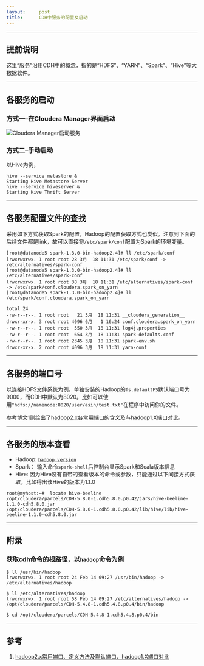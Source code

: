 ```yaml
---
layout:     post
title:      CDH中服务的配置及启动
---
```

<div id="article_content" class="article_content clearfix csdn-tracking-statistics" data-pid="blog" data-mod="popu_307" data-dsm="post">
								            <div id="content_views" class="markdown_views prism-atom-one-dark">
							<!-- flowchart 箭头图标 勿删 -->
							<svg xmlns="http://www.w3.org/2000/svg" style="display: none;"><path stroke-linecap="round" d="M5,0 0,2.5 5,5z" id="raphael-marker-block" style="-webkit-tap-highlight-color: rgba(0, 0, 0, 0);"></path></svg>
							<hr>



<h2 id="提前说明">提前说明</h2>

<p>这里“服务”沿用CDH中的概念，指的是“HDFS”、“YARN”、“Spark”、“Hive”等大数据软件。</p>

<hr>



<h2 id="各服务的启动">各服务的启动</h2>



<h3 id="方式一在cloudera-manager界面启动">方式一–在Cloudera Manager界面启动</h3>

<p><img src="https://img-blog.csdn.net/20160725231056705" alt="Cloudera Manager启动服务" title=""></p>



<h3 id="方式二手动启动">方式二–手动启动</h3>

<p>以Hive为例，</p>



<pre class="prettyprint"><code class=" hljs brainfuck"><span class="hljs-comment">hive</span> <span class="hljs-literal">-</span><span class="hljs-literal">-</span><span class="hljs-comment">service</span> <span class="hljs-comment">metastore</span> <span class="hljs-comment">&amp;</span>
<span class="hljs-comment">Starting</span> <span class="hljs-comment">Hive</span> <span class="hljs-comment">Metastore</span> <span class="hljs-comment">Server</span>
<span class="hljs-comment">hive</span> <span class="hljs-literal">-</span><span class="hljs-literal">-</span><span class="hljs-comment">service</span> <span class="hljs-comment">hiveserver</span> <span class="hljs-comment">&amp;</span>
<span class="hljs-comment">Starting</span> <span class="hljs-comment">Hive</span> <span class="hljs-comment">Thrift</span> <span class="hljs-comment">Server</span> </code></pre>

<hr>



<h2 id="各服务配置文件的查找">各服务配置文件的查找</h2>

<p>采用如下方式获取Spark的配置，Hadoop的配置获取方式也类似。注意到下面的后续文件都是link，故可以直接将<code>/etc/spark/conf</code>配置为Spark的环境变量。</p>



<pre class="prettyprint"><code class=" hljs avrasm">[root@datanode5 spark-<span class="hljs-number">1.3</span><span class="hljs-number">.0</span>-bin-hadoop2<span class="hljs-number">.4</span>]<span class="hljs-preprocessor"># ll /etc/spark/conf</span>
lrwxrwxrwx. <span class="hljs-number">1</span> root root <span class="hljs-number">28</span> <span class="hljs-number">3</span>月  <span class="hljs-number">18</span> <span class="hljs-number">11</span>:<span class="hljs-number">31</span> /etc/spark/conf -&gt; /etc/alternatives/spark-conf
[root@datanode5 spark-<span class="hljs-number">1.3</span><span class="hljs-number">.0</span>-bin-hadoop2<span class="hljs-number">.4</span>]<span class="hljs-preprocessor"># ll /etc/alternatives/spark-conf</span>
lrwxrwxrwx. <span class="hljs-number">1</span> root root <span class="hljs-number">38</span> <span class="hljs-number">3</span>月  <span class="hljs-number">18</span> <span class="hljs-number">11</span>:<span class="hljs-number">31</span> /etc/alternatives/spark-conf -&gt; /etc/spark/conf<span class="hljs-preprocessor">.cloudera</span><span class="hljs-preprocessor">.spark</span>_on_yarn
[root@datanode5 spark-<span class="hljs-number">1.3</span><span class="hljs-number">.0</span>-bin-hadoop2<span class="hljs-number">.4</span>]<span class="hljs-preprocessor"># ll /etc/spark/conf.cloudera.spark_on_yarn</span>

total <span class="hljs-number">24</span>
-rw-r--r--. <span class="hljs-number">1</span> root root   <span class="hljs-number">21</span> <span class="hljs-number">3</span>月  <span class="hljs-number">18</span> <span class="hljs-number">11</span>:<span class="hljs-number">31</span> __cloudera_generation__
drwxr-xr-<span class="hljs-built_in">x</span>. <span class="hljs-number">3</span> root root <span class="hljs-number">4096</span> <span class="hljs-number">6</span>月   <span class="hljs-number">1</span> <span class="hljs-number">16</span>:<span class="hljs-number">24</span> conf<span class="hljs-preprocessor">.cloudera</span><span class="hljs-preprocessor">.spark</span>_on_yarn
-rw-r--r--. <span class="hljs-number">1</span> root root  <span class="hljs-number">550</span> <span class="hljs-number">3</span>月  <span class="hljs-number">18</span> <span class="hljs-number">11</span>:<span class="hljs-number">31</span> log4j<span class="hljs-preprocessor">.properties</span>
-rw-r--r--. <span class="hljs-number">1</span> root root  <span class="hljs-number">654</span> <span class="hljs-number">3</span>月  <span class="hljs-number">18</span> <span class="hljs-number">11</span>:<span class="hljs-number">31</span> spark-defaults<span class="hljs-preprocessor">.conf</span>
-rw-r--r--. <span class="hljs-number">1</span> root root <span class="hljs-number">2345</span> <span class="hljs-number">3</span>月  <span class="hljs-number">18</span> <span class="hljs-number">11</span>:<span class="hljs-number">31</span> spark-env<span class="hljs-preprocessor">.sh</span>
drwxr-xr-<span class="hljs-built_in">x</span>. <span class="hljs-number">2</span> root root <span class="hljs-number">4096</span> <span class="hljs-number">3</span>月  <span class="hljs-number">18</span> <span class="hljs-number">11</span>:<span class="hljs-number">31</span> yarn-conf</code></pre>

<hr>



<h2 id="各服务的端口号">各服务的端口号</h2>

<p>以连接HDFS文件系统为例，单独安装的Hadoop的<code>fs.defaultFS</code>默认端口号为9000，而CDH中默认为8020。比如可以使用<code>"hdfs://namenode:8020/user/asin/test.txt"</code>在程序中访问你的文件。</p>

<p>参考博文1则给出了hadoop2.x各常用端口的含义及与hadoop1.X端口对比。</p>

<hr>



<h2 id="各服务的版本查看">各服务的版本查看</h2>

<ul>
<li>Hadoop: <a href="http://hadoop.apache.org/docs/current/hadoop-project-dist/hadoop-common/CommandsManual.html#version" rel="nofollow"><code>hadoop version</code></a></li>
<li>Spark： 输入命令<code>spark-shell</code>后控制台显示Spark和Scala版本信息</li>
<li>Hive:  因为Hive没有自带的查看版本的命令或参数，只能通过以下间接方式获取，比如得出该Hive的版本为1.1.0</li>
</ul>

<pre class="prettyprint"><code class=" hljs avrasm">root@myhost:~<span class="hljs-preprocessor">#  locate hive-beeline</span>
/opt/cloudera/parcels/CDH-<span class="hljs-number">5.8</span><span class="hljs-number">.0</span>-<span class="hljs-number">1.</span>cdh5<span class="hljs-number">.8</span><span class="hljs-number">.0</span><span class="hljs-preprocessor">.p</span>0<span class="hljs-number">.42</span>/jars/hive-beeline-<span class="hljs-number">1.1</span><span class="hljs-number">.0</span>-cdh5<span class="hljs-number">.8</span><span class="hljs-number">.0</span><span class="hljs-preprocessor">.jar</span>
/opt/cloudera/parcels/CDH-<span class="hljs-number">5.8</span><span class="hljs-number">.0</span>-<span class="hljs-number">1.</span>cdh5<span class="hljs-number">.8</span><span class="hljs-number">.0</span><span class="hljs-preprocessor">.p</span>0<span class="hljs-number">.42</span>/lib/hive/lib/hive-beeline-<span class="hljs-number">1.1</span><span class="hljs-number">.0</span>-cdh5<span class="hljs-number">.8</span><span class="hljs-number">.0</span><span class="hljs-preprocessor">.jar</span></code></pre>

<hr>

<h2 id="附录">附录</h2>



<h3 id="获取cdh命令的根路径以hadoop命令为例">获取cdh命令的根路径，以<code>hadoop</code>命令为例</h3>



<pre class="prettyprint"><code class=" hljs smalltalk"><span class="hljs-char">$ </span>ll /usr/bin/hadoop
lrwxrwxrwx. <span class="hljs-number">1</span> root root <span class="hljs-number">24</span> <span class="hljs-class">Feb</span> <span class="hljs-number">14</span> <span class="hljs-number">09</span>:<span class="hljs-number">27</span> /usr/bin/hadoop -&gt; /etc/alternatives/hadoop

<span class="hljs-char">$ </span>ll /etc/alternatives/hadoop
lrwxrwxrwx. <span class="hljs-number">1</span> root root <span class="hljs-number">58</span> <span class="hljs-class">Feb</span> <span class="hljs-number">14</span> <span class="hljs-number">09</span>:<span class="hljs-number">27</span> /etc/alternatives/hadoop -&gt; /opt/cloudera/parcels/<span class="hljs-class">CDH</span>-<span class="hljs-number">5.4</span><span class="hljs-number">.8</span>-<span class="hljs-number">1.</span>cdh5<span class="hljs-number">.4</span><span class="hljs-number">.8</span>.p0<span class="hljs-number">.4</span>/bin/hadoop

<span class="hljs-char">$ </span>cd /opt/cloudera/parcels/<span class="hljs-class">CDH</span>-<span class="hljs-number">5.4</span><span class="hljs-number">.8</span>-<span class="hljs-number">1.</span>cdh5<span class="hljs-number">.4</span><span class="hljs-number">.8</span>.p0<span class="hljs-number">.4</span>/bin</code></pre>

<hr>

<h2 id="参考">参考</h2>

<ol>
<li><a href="http://www.aboutyun.com/thread-7513-1-1.html" rel="nofollow">hadoop2.x常用端口、定义方法及默认端口、hadoop1.X端口对比</a></li>
</ol>            </div>
						<link href="https://csdnimg.cn/release/phoenix/mdeditor/markdown_views-9e5741c4b9.css" rel="stylesheet">
                </div>